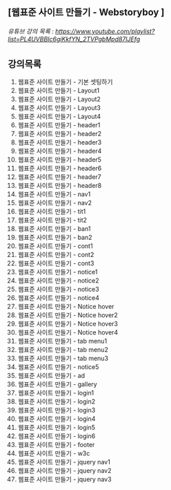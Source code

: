 ## [웹표준 사이트 만들기  - Webstoryboy ]



######  유튜브 강의 목록 :  https://www.youtube.com/playlist?list=PL4UVBBIc6giKkfYN_2TVPgbMpd87lJEfg




## 강의목록

01. 웹표준 사이트 만들기 - 기본 셋팅하기
02. 웹표준 사이트 만들기 - Layout1
03. 웹표준 사이트 만들기 - Layout2
04. 웹표준 사이트 만들기 - Layout3
05. 웹표준 사이트 만들기 - Layout4
06. 웹표준 사이트 만들기 - header1
07. 웹표준 사이트 만들기 - header2
08. 웹표준 사이트 만들기 - header3
09. 웹표준 사이트 만들기 - header4
10. 웹표준 사이트 만들기 - header5
11. 웹표준 사이트 만들기 - header6
12. 웹표준 사이트 만들기 - header7
13. 웹표준 사이트 만들기 - header8
14. 웹표준 사이트 만들기 - nav1
15. 웹표준 사이트 만들기 - nav2
16. 웹표준 사이트 만들기 - tit1
17. 웹표준 사이트 만들기 - tit2
18. 웹표준 사이트 만들기 - ban1
19. 웹표준 사이트 만들기 - ban2
20. 웹표준 사이트 만들기 - cont1
21. 웹표준 사이트 만들기 - cont2
22. 웹표준 사이트 만들기 - cont3
23. 웹표준 사이트 만들기 - notice1
24. 웹표준 사이트 만들기 - notice2
25. 웹표준 사이트 만들기 - notice3
26. 웹표준 사이트 만들기 - notice4
27. 웹표준 사이트 만들기 - Notice hover
28. 웹표준 사이트 만들기 - Notice hover2
29. 웹표준 사이트 만들기 - Notice hover3
30. 웹표준 사이트 만들기 - Notice hover4
31. 웹표준 사이트 만들기 - tab menu1
32. 웹표준 사이트 만들기 - tab menu2
33. 웹표준 사이트 만들기 - tab menu3
34. 웹표준 사이트 만들기 - notice5
35. 웹표준 사이트 만들기 - ad
36. 웹표준 사이트 만들기 - gallery
37. 웹표준 사이트 만들기 - login1
38. 웹표준 사이트 만들기 - login2
39. 웹표준 사이트 만들기 - login3
40. 웹표준 사이트 만들기 - login4
41. 웹표준 사이트 만들기 - login5
42. 웹표준 사이트 만들기 - login6
43. 웹표준 사이트 만들기 - footer
44. 웹표준 사이트 만들기 - w3c
45. 웹표준 사이트 만들기 - jquery nav1
46. 웹표준 사이트 만들기 - jquery nav2
47. 웹표준 사이트 만들기 - jquery nav3

